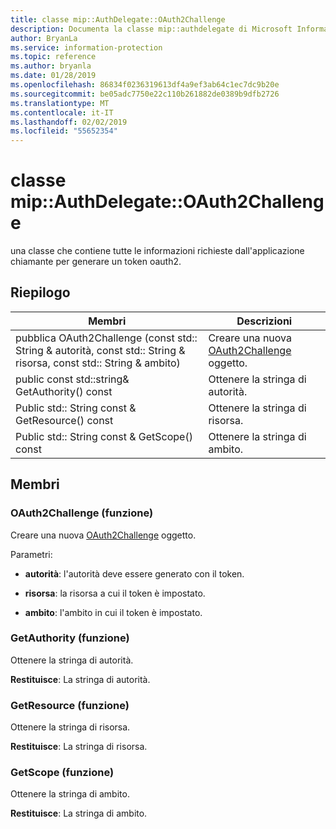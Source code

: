 ```yaml
---
title: classe mip::AuthDelegate::OAuth2Challenge
description: Documenta la classe mip::authdelegate di Microsoft Information Protection (MIP) SDK.
author: BryanLa
ms.service: information-protection
ms.topic: reference
ms.author: bryanla
ms.date: 01/28/2019
ms.openlocfilehash: 86834f0236319613df4a9ef3ab64c1ec7dc9b20e
ms.sourcegitcommit: be05adc7750e22c110b261882de0389b9dfb2726
ms.translationtype: MT
ms.contentlocale: it-IT
ms.lasthandoff: 02/02/2019
ms.locfileid: "55652354"
---
```

# <a name="class-mipauthdelegateoauth2challenge"></a>classe mip::AuthDelegate::OAuth2Challenge 
una classe che contiene tutte le informazioni richieste dall'applicazione chiamante per generare un token oauth2.
  
## <a name="summary"></a>Riepilogo
 Membri                        | Descrizioni                                
--------------------------------|---------------------------------------------
pubblica OAuth2Challenge (const std:: String & autorità, const std:: String & risorsa, const std:: String & ambito)  |  Creare una nuova [OAuth2Challenge](class_mip_authdelegate_oauth2challenge.md) oggetto.
public const std::string& GetAuthority() const  |  Ottenere la stringa di autorità.
Public std:: String const & GetResource() const  |  Ottenere la stringa di risorsa.
Public std:: String const & GetScope() const  |  Ottenere la stringa di ambito.
  
## <a name="members"></a>Membri
  
### <a name="oauth2challenge-function"></a>OAuth2Challenge (funzione)
Creare una nuova [OAuth2Challenge](class_mip_authdelegate_oauth2challenge.md) oggetto.

Parametri:  
* **autorità**: l'autorità deve essere generato con il token. 


* **risorsa**: la risorsa a cui il token è impostato. 


* **ambito**: l'ambito in cui il token è impostato.


  
### <a name="getauthority-function"></a>GetAuthority (funzione)
Ottenere la stringa di autorità.

  
**Restituisce**: La stringa di autorità.
  
### <a name="getresource-function"></a>GetResource (funzione)
Ottenere la stringa di risorsa.

  
**Restituisce**: La stringa di risorsa.
  
### <a name="getscope-function"></a>GetScope (funzione)
Ottenere la stringa di ambito.

  
**Restituisce**: La stringa di ambito.